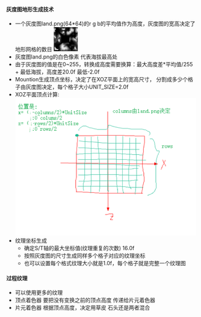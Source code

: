 #### 灰度图地形生成技术
* 一个灰度图land.png(64*64)的r g b的平均值作为高度，灰度图的宽高决定了地形网格的数目
![灰度图](app/src/main/res/drawable-hdpi/land.png)
* 灰度图land.png的白色像素 代表海拔最高处
* 由于灰度图的值是在0~255，转换成高度需要换算：最大高度差*平均值/255 + 最低海拔，高度差20.0f 最低-2.0f
* Mountion生成顶点坐标，决定了在XOZ平面上的宽高尺寸， 分割成多少个格子由灰度图决定，每个格子大小UNIT_SIZE=2.0f
* XOZ平面顶点计算:
![XOZ平面顶点](XOZ平面顶点坐标计算.png)
* 纹理坐标生成
    * 确定S/T轴的最大坐标值(纹理重复的次数) 16.0f
    * 按照灰度图的尺寸生成同样多个格子对应的纹理坐标
    * 也可以设置每个格式纹理大小就是1.0f，每个格子就是完整一个纹理图
    
    
#### 过程纹理
* 可以使用更多的纹理
* 顶点着色器 要把没有变换之前的顶点高度 传递给片元着色器
* 片元着色器 根据顶点高度，决定用草皮 石头还是两者混合 